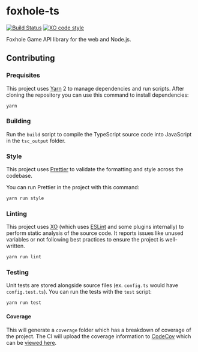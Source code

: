 # foxhole-ts

[![Build Status](https://github.com/pizzafox/foxhole-ts/workflows/CI/badge.svg)](https://github.com/pizzafox/foxhole-ts/actions)
[![XO code style](https://img.shields.io/badge/code_style-XO-5ed9c7.svg)](https://github.com/xojs/xo)

Foxhole Game API library for the web and Node.js.

## Contributing

### Prequisites

This project uses [Yarn](https://yarnpkg.com) 2 to manage dependencies and run scripts.
After cloning the repository you can use this command to install dependencies:

```sh
yarn
```

### Building

Run the `build` script to compile the TypeScript source code into JavaScript in the `tsc_output` folder.

### Style

This project uses [Prettier](https://prettier.io) to validate the formatting and style across the codebase.

You can run Prettier in the project with this command:

```sh
yarn run style
```

### Linting

This project uses [XO](https://github.com/xojs/xo) (which uses [ESLint](https://eslint.org) and some plugins internally) to perform static analysis of the source code.
It reports issues like unused variables or not following best practices to ensure the project is well-written.

```sh
yarn run lint
```

### Testing

Unit tests are stored alongside source files (ex. `config.ts` would have `config.test.ts`).
You can run the tests with the `test` script:

```sh
yarn run test
```

#### Coverage

This will generate a `coverage` folder which has a breakdown of coverage of the project.
The CI will upload the coverage information to [CodeCov](https://codecov.io) which can be [viewed here](https://codecov.io/gh/pizzafox/foxhole-ts).
